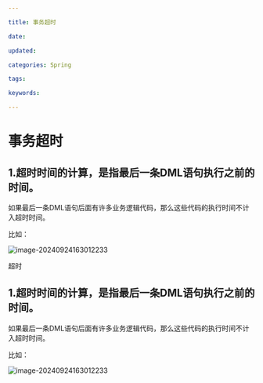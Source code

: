 ```yaml
---

title: 事务超时

date: 

updated: 

categories: Spring

tags: 

keywords: 

---
```

# 事务超时

## 1.超时时间的计算，是指最后一条DML语句执行之前的时间。

如果最后一条DML语句后面有许多业务逻辑代码，那么这些代码的执行时间不计入超时时间。

比如：

![image-20240924163012233](./../../TyporaImage/Spring/image-20240924163012233.png)

超时

## 1.超时时间的计算，是指最后一条DML语句执行之前的时间。

如果最后一条DML语句后面有许多业务逻辑代码，那么这些代码的执行时间不计入超时时间。

比如：

![image-20240924163012233](./../../TyporaImage/Spring/image-20240924163012233.png)
